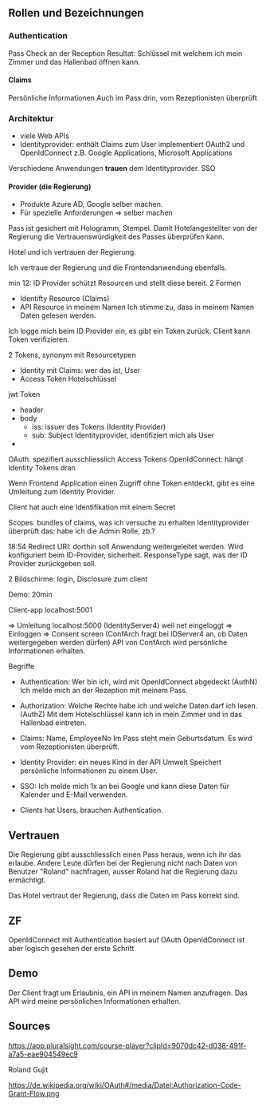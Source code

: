 
## Rollen und Bezeichnungen


### Authentication


Pass Check an der Reception
Resultat: Schlüssel mit welchem ich mein Zimmer und das Hallenbad öffnen kann.

#### Claims

Persönliche Informationen
Auch im Pass drin, vom Rezeptionisten überprüft


### Architektur

- viele Web APIs
- Identityprovider: enthält Claims zum User implementiert
  OAuth2 und OpenIdConnect
  z.B. Google Applications, Microsoft Applications

Verschiedene Anwendungen **trauen** dem Identityprovider. SSO

#### Provider (die Regierung)

* Produkte Azure AD, Google selber machen.
* Für spezielle Anforderungen => selber machen


Pass ist gesichert mit Hologramm, Stempel. Damit Hotelangestellter von der Regierung die Vertrauenswürdigkeit des Passes überprüfen kann.

Hotel und ich vertrauen der Regierung.

Ich vertraue der Regierung und die Frontendanwendung ebenfalls.

min 12:
ID Provider schützt Resourcen und stellt diese bereit.
2 Formen
- Identifty Resource (Claims)
- API Resource in meinem Namen
  Ich stimme zu, dass in meinem Namen Daten gelesen werden.
   

Ich logge mich beim ID Provider ein, es gibt ein Token zurück. Client kann Token verifizieren.

2 Tokens, synonym mit Resourcetypen
- Identity mit Claims: wer das ist, User
- Access Token Hotelschlüssel

jwt Token
- header
- body
    - iss: issuer des Tokens (Identity Provider)
    - sub: Subject Identityprovider, identifiziert mich als User
-

OAuth: spezifiert ausschliesslich Access Tokens
OpenIdConnect: hängt Identity Tokens dran

Wenn Frontend Application einen Zugriff ohne Token entdeckt, gibt es eine Umleitung zum Identity Provider.

Client hat auch eine Identifikation mit einem Secret

Scopes: bundles of claims, was ich versuche zu erhalten
        Identityprovider überprüft das: habe ich die Admin Rolle, zb.?

18:54
Redirect URI: dorthin soll Anwendung weitergeleitet werden. Wird konfiguriert beim ID-Provider, sicherheit.
ResponseType sagt, was der ID Provider zurückgeben soll.

2 Bildschirme: login, Disclosure zum client

Demo: 20min

Client-app localhost:5001

   => Umleitung localhost:5000 (IdentityServer4)
      weil net eingeloggt
   => Einloggen
   => Consent screen (ConfArch fragt bei IDServer4 an, ob Daten weitergegeben werden dürfen) API von ConfArch wird persönliche Informationen erhalten.




Begriffe

 * Authentication: Wer bin ich, wird mit OpenIdConnect
   abgedeckt (AuthN)
   Ich melde mich an der Rezeption mit meinem Pass.

 * Authorization: Welche Rechte habe ich und welche Daten
   darf ich lesen. (AuthZ)
   Mit dem Hotelschlüssel kann ich in mein Zimmer und in das Hallenbad eintreten.

* Claims: Name, EmployeeNo
  Im Pass steht mein Geburtsdatum. Es wird vom Rezeptionisten überprüft.

* Identity Provider: ein neues Kind in der API Umwelt
  Speichert persönliche Informationen zu einem User.

* SSO: Ich melde mich 1x an bei Google und kann diese Daten für Kalender und E-Mail verwenden.

* Clients hat Users, brauchen Authentication.


## Vertrauen

Die Regierung gibt ausschliesslich einen Pass heraus, wenn ich ihr das erlaube. Andere Leute dürfen bei der Regierung nicht nach Daten von Benutzer "Roland" nachfragen, ausser Roland hat die Regierung dazu ermächtigt.

Das Hotel vertraut der Regierung, dass die Daten im Pass korrekt sind.

## ZF

OpenIdConnect mit Authentication basiert auf OAuth
OpenIdConnect ist aber logisch gesehen der erste Schritt


## Demo

Der Client fragt um Erlaubnis, ein API in meinem Namen anzufragen. Das API wird meine persönlichen Informationen erhalten.

## Sources


https://app.pluralsight.com/course-player?clipId=9070dc42-d038-491f-a7a5-eae904549ec9

Roland Gujit

https://de.wikipedia.org/wiki/OAuth#/media/Datei:Authorization-Code-Grant-Flow.png